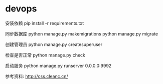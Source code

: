 # devops

安装依赖
pip install -r requirements.txt

同步数据库
python manage.py makemigrations
python manage.py migrate

创建管理员
python manage.py createsuperuser

检查是否正常
python manage.py check

启动服务
python manage.py runserver 0.0.0.0:9992

参考资料:
http://css.cleanc.cn/
